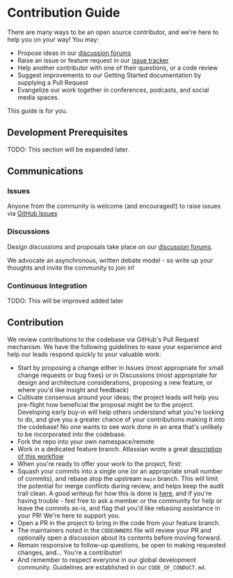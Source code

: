 # Contribution Guide

There are many ways to be an open source contributor, and we're here to help you on your way! You may:

- Propose ideas in our
  [discussion forums](https://forums.tbd.website)
- Raise an issue or feature request in our [issue tracker](https://github.com/TBD54566975/incubation-wallet-rendering/issues)
- Help another contributor with one of their questions, or a code review
- Suggest improvements to our Getting Started documentation by supplying a Pull Request
- Evangelize our work together in conferences, podcasts, and social media spaces.

This guide is for you.

## Development Prerequisites

TODO: This section will be expanded later.

## Communications

### Issues

Anyone from the community is welcome (and encouraged!) to raise issues via
[GitHub Issues](https://github.com/TBD54566975/incubation-wallet-rendering/issues)

### Discussions

Design discussions and proposals take place on our [discussion forums](https://forums.tbd.website).

We advocate an asynchronous, written debate model - so write up your thoughts and invite the community to join in!

### Continuous Integration

TODO: This will be improved added later

## Contribution

We review contributions to the codebase via GitHub's Pull Request mechanism. We have
the following guidelines to ease your experience and help our leads respond quickly
to your valuable work:

- Start by proposing a change either in Issues (most appropriate for small
  change requests or bug fixes) or in Discussions (most appropriate for design
  and architecture considerations, proposing a new feature, or where you'd
  like insight and feedback)
- Cultivate consensus around your ideas; the project leads will help you
  pre-flight how beneficial the proposal might be to the project. Developing early
  buy-in will help others understand what you're looking to do, and give you a
  greater chance of your contributions making it into the codebase! No one wants to
  see work done in an area that's unlikely to be incorporated into the codebase.
- Fork the repo into your own namespace/remote
- Work in a dedicated feature branch. Atlassian wrote a great
  [description of this workflow](https://www.atlassian.com/git/tutorials/comparing-workflows/feature-branch-workflow)
- When you're ready to offer your work to the project, first:
- Squash your commits into a single one (or an appropriate small number of commits), and
  rebase atop the upstream `main` branch. This will limit the potential for merge
  conflicts during review, and helps keep the audit trail clean. A good writeup for
  how this is done is
  [here](https://medium.com/@slamflipstrom/a-beginners-guide-to-squashing-commits-with-git-rebase-8185cf6e62ec), and if you're
  having trouble - feel free to ask a member or the community for help or leave the commits as-is, and flag that you'd like
  rebasing assistance in your PR! We're here to support you.
- Open a PR in the project to bring in the code from your feature branch.
- The maintainers noted in the `CODEOWNERS` file will review your PR and optionally
  open a discussion about its contents before moving forward.
- Remain responsive to follow-up questions, be open to making requested changes, and...
  You're a contributor!
- And remember to respect everyone in our global development community. Guidelines
  are established in our `CODE_OF_CONDUCT.md`.
